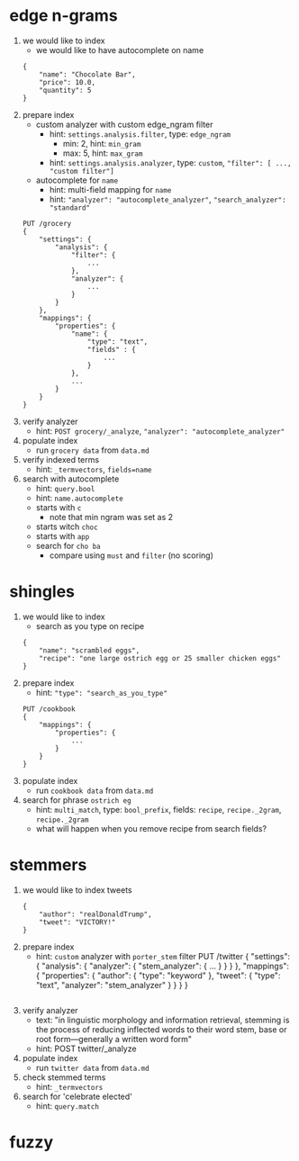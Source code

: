 # edge n-grams
1. we would like to index
    * we would like to have autocomplete on name
    ```
    {
        "name": "Chocolate Bar",
        "price": 10.0,
        "quantity": 5
    }
    ```
1. prepare index
    * custom analyzer with custom edge_ngram filter
        * hint: `settings.analysis.filter`, type: `edge_ngram`
            * min: 2, hint: `min_gram`
            * max: 5, hint: `max_gram`
        * hint: `settings.analysis.analyzer`, type: `custom`, `"filter": [ ..., "custom filter"]`
    * autocomplete for `name`
        * hint: multi-field mapping for `name`
        * hint: `"analyzer": "autocomplete_analyzer"`, `"search_analyzer": "standard"`
    ```
    PUT /grocery
    {
        "settings": {
            "analysis": {
                "filter": {
                    ...
                },
                "analyzer": {
                    ...
                }
            }
        },
        "mappings": {
            "properties": {
                "name": { 
                    "type": "text",
                    "fields" : {
                        ...
                    }
                },
                ...
            }
        }
    }
    ```
1. verify analyzer
    * hint: `POST grocery/_analyze`, `"analyzer": "autocomplete_analyzer"`
1. populate index
    * run `grocery data` from `data.md`
1. verify indexed terms
    * hint: `_termvectors`, `fields=name`
1. search with autocomplete
    * hint: `query.bool`
    * hint: `name.autocomplete`
    * starts with `c`
        * note that min ngram was set as 2
    * starts witch `choc`
    * starts with `app`
    * search for `cho ba`
        * compare using `must` and `filter` (no scoring)
# shingles
1. we would like to index
    * search as you type on recipe
    ```
    {
        "name": "scrambled eggs",
        "recipe": "one large ostrich egg or 25 smaller chicken eggs"
    }
    ```
1. prepare index
    * hint: `"type": "search_as_you_type"`
    ```
    PUT /cookbook
    {
        "mappings": {
            "properties": {
                ...
            }
        }
    }
    ```
1. populate index
    * run `cookbook data` from `data.md`
1. search for phrase `ostrich eg`
    * hint: `multi_match`, type: `bool_prefix`, fields: `recipe`, `recipe._2gram`, `recipe._2gram`
    * what will happen when you remove recipe from search fields?
# stemmers
1. we would like to index tweets
    ```
    {
        "author": "realDonaldTrump",
        "tweet": "VICTORY!"
    }
    ```
1. prepare index
    * hint: `custom` analyzer with `porter_stem` filter
    PUT /twitter
    {
        "settings": {
            "analysis": {
                "analyzer": {
                    "stem_analyzer": {
                        ...
                    }
                }
            }
        },
        "mappings": {
            "properties": {
                "author": { "type": "keyword" },
                "tweet": { "type": "text", "analyzer": "stem_analyzer" }
            }
        }
    }
    ```
1. verify analyzer
    * text: "in linguistic morphology and information retrieval, stemming is the process of 
            reducing inflected words to their word stem, base or root form—generally a written word form"
    * hint: POST twitter/_analyze
1. populate index
    * run `twitter data` from `data.md`
1. check stemmed terms
    * hint: `_termvectors`
1. search for 'celebrate elected'
    * hint: `query.match`

# fuzzy